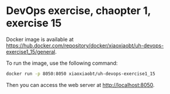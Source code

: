 # DevOps exercise, chaopter 1, exercise 15

Docker image is available at <https://hub.docker.com/repository/docker/xiaoxiaobt/uh-devops-exercise1_15/general>.

To run the image, use the following command:

```bash
docker run -p 8050:8050 xiaoxiaobt/uh-devops-exercise1_15
```

Then you can access the web server at <http://localhost:8050>.
